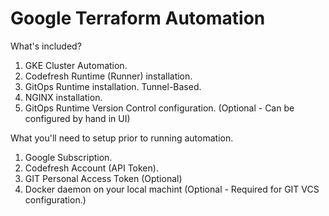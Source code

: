 # Google Terraform Automation

What's included?

1. GKE Cluster Automation.
1. Codefresh Runtime (Runner) installation.
1. GitOps Runtime installation. Tunnel-Based.
1. NGINX installation.
1. GitOps Runtime Version Control configuration. (Optional - Can be configured by hand in UI)

What you'll need to setup prior to running automation.

1. Google Subscription.
1. Codefresh Account (API Token).
1. GIT Personal Access Token (Optional)
1. Docker daemon on your local machint (Optional - Required for GIT VCS configuration.)